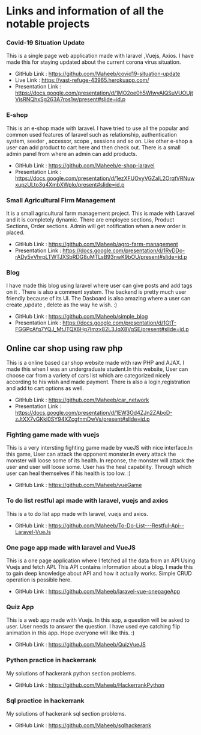 
# Links and information of all the notable projects


### Covid-19 Situation Update

This is a single page web application made with laravel ,Vuejs, Axios. I have made this for staying updated about the current corona virus situation. 

* GitHub Link : https://github.com/Maheeb/covid19-situation-update
* Live Link : https://vast-refuge-43965.herokuapp.com/
* Presentation Link : https://docs.google.com/presentation/d/1MO2oe0h5WIwyAlQSuVUOUjtVisRNQhxSg263A7ros1w/present#slide=id.p


### E-shop
This is an e-shop made with laravel. I have tried to use all the popular and common used features of laravel such as relationship, authentication system, seeder , accessor, scope , sessions and so on. Like other e-shop a user can add product to cart here and then check out. There is a small admin panel from where an admin can add products.

* GitHub Link : https://github.com/Maheeb/e-shop-laravel
* Presentation Link : https://docs.google.com/presentation/d/1ezXFUOvyVGZalL2OrqtVRNuwxupzULto3g4XmbXWplo/present#slide=id.p



### Small Agricultural Firm Management
It is a small agricultural farm management project. This is made with Laravel and it is completely dynamic. There are employee sections, Product Sections, Order sections. Admin will get notification when a new order is placed. 

* GitHub Link : https://github.com/Maheeb/agro-farm-management
* Presentation Link : https://docs.google.com/presentation/d/1RyDDo-rADy5vVhrpLTWTJXSbRDG8uMTLsB93nwK9bOU/present#slide=id.p



### Blog 
I have made this blog using laravel where user can give posts and add tags on it . There is also a comment system. The backend is pretty much user friendly because of its UI. The Dasboard is also amazing where a user can create ,update , delete as the way he wish. :)

* GitHub Link : https://github.com/Maheeb/simple_blog
* Presentation Link : https://docs.google.com/presentation/d/1GtT-FGGPcAfq7YQJ_MtJTQX6Hg7Imzx82L3JqX8VqSE/present#slide=id.p

## Online car shop using raw php

This is a online based car shop website made with raw PHP and AJAX. I made this when I was an undergraduate student.In this website, User can choose car from a variety of cars list which are categorized nicely according to his wish and made payment. There is also a login,registration and add to cart options as well.


* GitHub Link : https://github.com/Maheeb/car_network
* Presentation Link : https://docs.google.com/presentation/d/1EW3Od4ZJn2ZAboD-zJtXX7vGKkl0SY94XZcgfnmDwVs/present#slide=id.p


### Fighting game made with vuejs 

This is a very intersting fighting game made by vueJS with nice interface.In this game, User can attack the opponent monster.In every attack the monster will loose some of its health. In reponse, the monster will attack the user and user will loose some. User has the heal capability. Through which user can heal themselves if his health is too low.
:)

* GitHub Link : https://github.com/Maheeb/vueGame


### To do list restful api made with laravel, vuejs and axios

This is a to do list app made with laravel, vuejs and axios.

* GitHub Link : https://github.com/Maheeb/To-Do-List---Restful-Api--Laravel-VueJs



### One page app made with laravel and VueJS

This is a one page application where I fetched all the data from an API Using Vuejs and fetch API. This API contains information about a blog. I made this to gain deep knowledge about API and how it actually works. Simple CRUD operation is possible here.

* GitHub Link : https://github.com/Maheeb/laravel-vue-onepageApp


### Quiz App
This is a web app made with Vuejs. In this app, a question will be asked to user. User needs to answer the question. I have used eye catching flip animation in this app. Hope everyone will like this. :)

* GitHub Link : https://github.com/Maheeb/QuizVueJS



### Python practice in hackerrank
My solutions of hackerank python section problems.

* GitHub Link : https://github.com/Maheeb/HackerrankPython



### Sql practice in hackerrank
My solutions of hackerank sql section problems.

* GitHub Link : https://github.com/Maheeb/sqlhackerank


